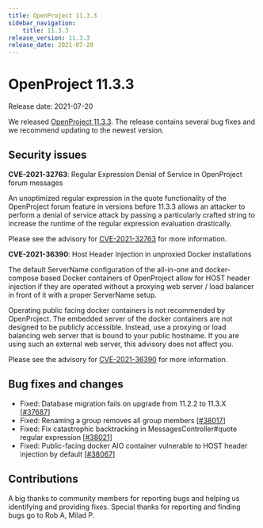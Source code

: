 ```yaml
---
title: OpenProject 11.3.3
sidebar_navigation:
    title: 11.3.3
release_version: 11.3.3
release_date: 2021-07-20
---
```


# OpenProject 11.3.3

Release date: 2021-07-20

We released [OpenProject 11.3.3](https://community.openproject.org/versions/1484).
The release contains several bug fixes and we recommend updating to the newest version.

## Security issues

**CVE-2021-32763**: Regular Expression Denial of Service in OpenProject forum messages

An unoptimized regular expression in the quote functionality of the OpenProject forum feature in versions before 11.3.3 allows an attacker to perform a denial of service attack by passing a particularly crafted string to increase the runtime of the regular expression evaluation drastically.

Please see the advisory for [CVE-2021-32763](https://github.com/opf/openproject/security/advisories/GHSA-qqvp-j6gm-q56f) for more information.

**CVE-2021-36390**: Host Header Injection in unproxied Docker installations

The default ServerName configuration of the all-in-one and docker-compose based Docker containers of OpenProject allow for HOST header injection if they are operated without a proxying web server / load balancer in front of it with a proper ServerName setup.

Operating public facing docker containers is not recommended by OpenProject. The embedded server of the docker containers are not designed to be publicly accessible. Instead, use a proxying or load balancing web server that is bound to your public hostname. If you are using such an external web server, this advisory does not affect you.

Please see the advisory for [CVE-2021-36390](https://github.com/opf/openproject/security/advisories/GHSA-r8f8-pgg2-2c26) for more information.

## Bug fixes and changes

- Fixed: Database migration fails on upgrade from 11.2.2 to 11.3.X \[[#37687](https://community.openproject.org/wp/37687)\]
- Fixed: Renaming a group removes all group members \[[#38017](https://community.openproject.org/wp/38017)\]
- Fixed: Fix catastrophic backtracking in MessagesController#quote regular expression \[[#38021](https://community.openproject.org/wp/38021)\]
- Fixed: Public-facing docker AIO container vulnerable to HOST header injection by default \[[#38067](https://community.openproject.org/wp/38067)\]

## Contributions

A big thanks to community members for reporting bugs and helping us identifying and providing fixes.
Special thanks for reporting and finding bugs go to Rob A, Milad P.
